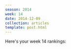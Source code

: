 ```yaml
---
season: 2014
week: 14
date: 2014-12-09
collection: articles
template: post.html
---
```


Here's your week 14 rankings:
